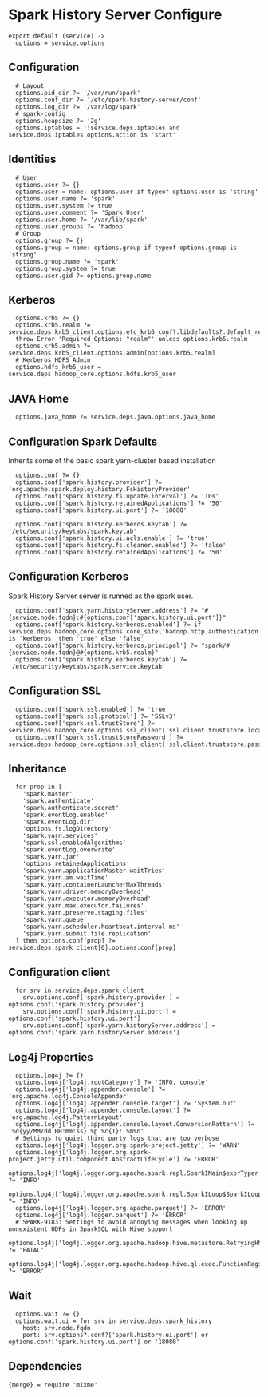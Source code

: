 
# Spark History Server Configure

    export default (service) ->
      options = service.options

## Configuration

      # Layout
      options.pid_dir ?= '/var/run/spark'
      options.conf_dir ?= '/etc/spark-history-server/conf'
      options.log_dir ?= '/var/log/spark'
      # spark-config
      options.heapsize ?= '2g'
      options.iptables = !!service.deps.iptables and service.deps.iptables.options.action is 'start'

## Identities

      # User
      options.user ?= {}
      options.user = name: options.user if typeof options.user is 'string'
      options.user.name ?= 'spark'
      options.user.system ?= true
      options.user.comment ?= 'Spark User'
      options.user.home ?= '/var/lib/spark'
      options.user.groups ?= 'hadoop'
      # Group
      options.group ?= {}
      options.group = name: options.group if typeof options.group is 'string'
      options.group.name ?= 'spark'
      options.group.system ?= true
      options.user.gid ?= options.group.name

## Kerberos

      options.krb5 ?= {}
      options.krb5.realm ?= service.deps.krb5_client.options.etc_krb5_conf?.libdefaults?.default_realm
      throw Error 'Required Options: "realm"' unless options.krb5.realm
      options.krb5.admin ?= service.deps.krb5_client.options.admin[options.krb5.realm]
      # Kerberos HDFS Admin
      options.hdfs_krb5_user = service.deps.hadoop_core.options.hdfs.krb5_user

## JAVA Home

      options.java_home ?= service.deps.java.options.java_home

## Configuration Spark Defaults

Inherits some of the basic spark yarn-cluster based installation

      options.conf ?= {}
      options.conf['spark.history.provider'] ?= 'org.apache.spark.deploy.history.FsHistoryProvider'
      options.conf['spark.history.fs.update.interval'] ?= '10s'
      options.conf['spark.history.retainedApplications'] ?= '50'
      options.conf['spark.history.ui.port'] ?= '18080'

      options.conf['spark.history.kerberos.keytab'] ?= '/etc/security/keytabs/spark.keytab'
      options.conf['spark.history.ui.acls.enable'] ?= 'true'
      options.conf['spark.history.fs.cleaner.enabled'] ?= 'false'
      options.conf['spark.history.retainedApplications'] ?= '50'

## Configuration Kerberos

Spark History Server server is runned as the spark user.

      options.conf['spark.yarn.historyServer.address'] ?= "#{service.node.fqdn}:#{options.conf['spark.history.ui.port']}"
      options.conf['spark.history.kerberos.enabled'] ?= if service.deps.hadoop_core.options.core_site['hadoop.http.authentication.type'] is 'kerberos' then 'true' else 'false'
      options.conf['spark.history.kerberos.principal'] ?= "spark/#{service.node.fqdn}@#{options.krb5.realm}"
      options.conf['spark.history.kerberos.keytab'] ?= '/etc/security/keytabs/spark.service.keytab'

## Configuration SSL

      options.conf['spark.ssl.enabled'] ?= 'true'
      options.conf['spark.ssl.protocol'] ?= 'SSLv3'
      options.conf['spark.ssl.trustStore'] ?= service.deps.hadoop_core.options.ssl_client['ssl.client.truststore.location']
      options.conf['spark.ssl.trustStorePassword'] ?= service.deps.hadoop_core.options.ssl_client['ssl.client.truststore.password']

## Inheritance

      for prop in [
        'spark.master'
        'spark.authenticate'
        'spark.authenticate.secret'
        'spark.eventLog.enabled'
        'spark.eventLog.dir'
        'options.fs.logDirectory'
        'spark.yarn.services'
        'spark.ssl.enabledAlgorithms'
        'spark.eventLog.overwrite'
        'spark.yarn.jar'
        'options.retainedApplications'
        'spark.yarn.applicationMaster.waitTries'
        'spark.yarn.am.waitTime'
        'spark.yarn.containerLauncherMaxThreads'
        'spark.yarn.driver.memoryOverhead'
        'spark.yarn.executor.memoryOverhead'
        'spark.yarn.max.executor.failures'
        'spark.yarn.preserve.staging.files'
        'spark.yarn.queue'
        'spark.yarn.scheduler.heartbeat.interval-ms'
        'spark.yarn.submit.file.replication'
      ] then options.conf[prop] ?= service.deps.spark_client[0].options.conf[prop]

## Configuration client

      for srv in service.deps.spark_client
        srv.options.conf['spark.history.provider'] = options.conf['spark.history.provider']
        srv.options.conf['spark.history.ui.port'] = options.conf['spark.history.ui.port']
        srv.options.conf['spark.yarn.historyServer.address'] = options.conf['spark.yarn.historyServer.address']

## Log4j Properties

      options.log4j ?= {}
      options.log4j['log4j.rootCategory'] ?= 'INFO, console'
      options.log4j['log4j.appender.console'] ?= 'org.apache.log4j.ConsoleAppender'
      options.log4j['log4j.appender.console.target'] ?= 'System.out'
      options.log4j['log4j.appender.console.layout'] ?= 'org.apache.log4j.PatternLayout'
      options.log4j['log4j.appender.console.layout.ConversionPattern'] ?= '%d{yy/MM/dd HH:mm:ss} %p %c{1}: %m%n'
      # Settings to quiet third party logs that are too verbose
      options.log4j['log4j.logger.org.spark-project.jetty'] ?= 'WARN'
      options.log4j['log4j.logger.org.spark-project.jetty.util.component.AbstractLifeCycle'] ?= 'ERROR'
      options.log4j['log4j.logger.org.apache.spark.repl.SparkIMain$exprTyper'] ?= 'INFO'
      options.log4j['log4j.logger.org.apache.spark.repl.SparkILoop$SparkILoopInterpreter'] ?= 'INFO'
      options.log4j['log4j.logger.org.apache.parquet'] ?= 'ERROR'
      options.log4j['log4j.logger.parquet'] ?= 'ERROR'
      # SPARK-9183: Settings to avoid annoying messages when looking up nonexistent UDFs in SparkSQL with Hive support
      options.log4j['log4j.logger.org.apache.hadoop.hive.metastore.RetryingHMSHandler'] ?= 'FATAL'
      options.log4j['log4j.logger.org.apache.hadoop.hive.ql.exec.FunctionRegistry'] ?= 'ERROR'

## Wait

      options.wait ?= {}
      options.wait.ui = for srv in service.deps.spark_history
        host: srv.node.fqdn
        port: srv.options?.conf?['spark.history.ui.port'] or options.conf['spark.history.ui.port'] or '18080'

## Dependencies

    {merge} = require 'mixme'

